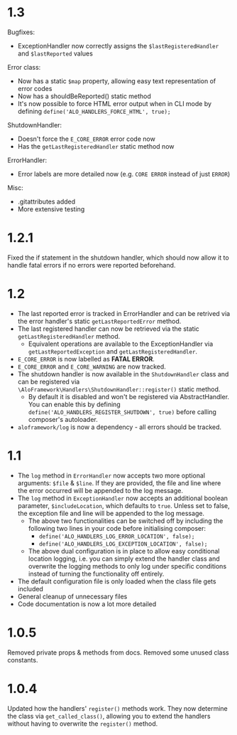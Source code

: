 # 1.3 #

Bugfixes:

 - ExceptionHandler now correctly assigns the `$lastRegisteredHandler` and `$lastReported` values

Error class:

 - Now has a static `$map` property, allowing easy text representation of error codes
 - Now has a shouldBeReported() static method
 - It's now possible to force HTML error output when in CLI mode by defining `define('ALO_HANDLERS_FORCE_HTML', true);`

ShutdownHandler:

 - Doesn't force the `E_CORE_ERROR` error code now
 - Has the `getLastRegisteredHandler` static method now

ErrorHandler:

 - Error labels are more detailed now (e.g. `CORE ERROR` instead of just `ERROR`)

Misc:

 - .gitattributes added
 - More extensive testing

# 1.2.1 #

Fixed the if statement in the shutdown handler, which should now allow it to handle fatal errors if no errors were reported beforehand.

# 1.2 #

 - The last reported error is tracked in ErrorHandler and can be retrived via the error handler's static 
 `getLastReportedError` method.
 - The last registered handler can now be retrieved via the static `getLastRegisteredHandler` method.
	 - Equivalent operations are available to the ExceptionHandler via `getLastReportedException` and `getLastRegisteredHandler`.
 - `E_CORE_ERROR` is now labelled as **FATAL ERROR**.
 - `E_CORE_ERROR` and `E_CORE_WARNING` are now tracked.
 - The shutdown handler is now available in the `ShutdownHandler` class and can be registered via `\AloFramework\Handlers\ShutdownHandler::register()` static method.
	 - By default it is disabled and won't be registered via AbstractHandler. You can enable this by defining `define('ALO_HANDLERS_REGISTER_SHUTDOWN', true)` before calling composer's autoloader.
 - `aloframework/log` is now a dependency - all errors should be tracked.
 

# 1.1 #

 - The `log` method in `ErrorHandler` now accepts two more optional arguments: `$file` & `$line`. If they are provided, the file and line where the error occurred will be appended to the log message.
 - The `log` method in `ExceptionHandler` now accepts an additional boolean parameter, `$includeLocation`, which defaults to `true`. Unless set to false, the exception file and line will be appended to the log message.
	 - The above two functionalities can be switched off by including the following two lines in your code before initialising composer: 
		 - `define('ALO_HANDLERS_LOG_ERROR_LOCATION', false);`
		 - `define('ALO_HANDLERS_LOG_EXCEPTION_LOCATION', false);`
	 - The above dual configuration is in place to allow easy conditional location logging, i.e. you can simply extend the handler class and overwrite the logging methods to only log under specific conditions instead of turning the functionality off entirely.
 - The default configuration file is only loaded when the class file gets included
 - General cleanup of unnecessary files
 - Code documentation is now a lot more detailed

# 1.0.5 #
Removed private props & methods from docs. Removed some unused class constants.

# 1.0.4 #
Updated how the handlers' `register()` methods work. They now determine the class via `get_called_class()`, allowing you to extend the handlers without having to overwrite the `register()` method.
